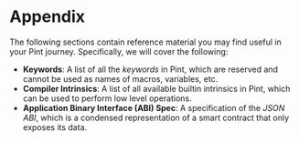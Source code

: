 # Appendix

The following sections contain reference material you may find useful in your Pint journey.
Specifically, we will cover the following:

- **Keywords**: A list of all the _keywords_ in Pint, which are reserved and cannot be used as names
  of macros, variables, etc.
- **Compiler Intrinsics**: A list of all available builtin intrinsics in Pint, which can be used to
  perform low level operations.
- **Application Binary Interface (ABI) Spec**: A specification of the _JSON ABI_, which is a
  condensed representation of a smart contract that only exposes its data.
